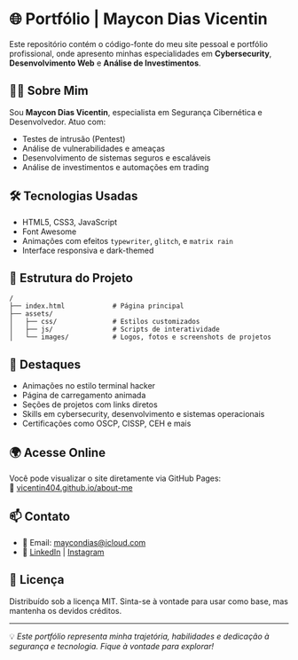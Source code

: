 
# 🌐 Portfólio | Maycon Dias Vicentin

Este repositório contém o código-fonte do meu site pessoal e portfólio profissional, onde apresento minhas especialidades em **Cybersecurity**, **Desenvolvimento Web** e **Análise de Investimentos**.

## 👨‍💻 Sobre Mim

Sou **Maycon Dias Vicentin**, especialista em Segurança Cibernética e Desenvolvedor. Atuo com:

- Testes de intrusão (Pentest)
- Análise de vulnerabilidades e ameaças
- Desenvolvimento de sistemas seguros e escaláveis
- Análise de investimentos e automações em trading

## 🛠 Tecnologias Usadas

- HTML5, CSS3, JavaScript
- Font Awesome
- Animações com efeitos `typewriter`, `glitch`, e `matrix rain`
- Interface responsiva e dark-themed

## 📂 Estrutura do Projeto

```
/
├── index.html            # Página principal
├── assets/
│   ├── css/              # Estilos customizados
│   ├── js/               # Scripts de interatividade
│   └── images/           # Logos, fotos e screenshots de projetos
```

## 🧠 Destaques

- Animações no estilo terminal hacker
- Página de carregamento animada
- Seções de projetos com links diretos
- Skills em cybersecurity, desenvolvimento e sistemas operacionais
- Certificações como OSCP, CISSP, CEH e mais

## 🌍 Acesse Online

Você pode visualizar o site diretamente via GitHub Pages:  
🔗 [vicentin404.github.io/about-me](https://vicentin404.github.io/about-me)

## 📫 Contato

- 📧 Email: maycondias@icloud.com 
- 🔗 [LinkedIn](https://www.linkedin.com/in/vicentin94/) | [Instagram](https://www.instagram.com/vicentin_404/)

## 📄 Licença

Distribuído sob a licença MIT. Sinta-se à vontade para usar como base, mas mantenha os devidos créditos.

---

💡 *Este portfólio representa minha trajetória, habilidades e dedicação à segurança e tecnologia. Fique à vontade para explorar!*
